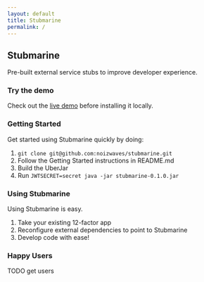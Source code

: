 ```yaml
---
layout: default
title: Stubmarine
permalink: /
---
```


## Stubmarine ##

Pre-built external service stubs to improve developer experience.

### Try the demo ###

Check out the [live demo](https://stubmarine.cfapps.io) before installing it locally.

### Getting Started ###

Get started using Stubmarine quickly by doing:
1. `git clone git@github.com:noizwaves/stubmarine.git`
1. Follow the Getting Started instructions in README.md
1. Build the UberJar
1. Run `JWTSECRET=secret java -jar stubmarine-0.1.0.jar`

### Using Stubmarine ###

Using Stubmarine is easy.
1. Take your existing 12-factor app
1. Reconfigure external dependencies to point to Stubmarine
1. Develop code with ease!

### Happy Users ###
TODO get users
